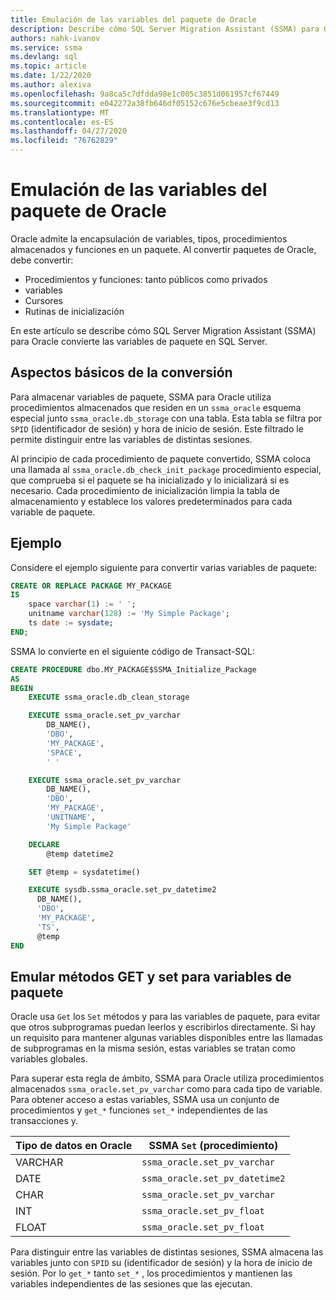 ```yaml
---
title: Emulación de las variables del paquete de Oracle
description: Describe cómo SQL Server Migration Assistant (SSMA) para Oracle emula las variables de paquete de Oracle en SQL Server.
authors: nahk-ivanov
ms.service: ssma
ms.devlang: sql
ms.topic: article
ms.date: 1/22/2020
ms.author: alexiva
ms.openlocfilehash: 9a8ca5c7dfdda98e1c005c3851d061957cf67449
ms.sourcegitcommit: e042272a38fb646df05152c676e5cbeae3f9cd13
ms.translationtype: MT
ms.contentlocale: es-ES
ms.lasthandoff: 04/27/2020
ms.locfileid: "76762829"
---
```

# <a name="emulating-oracle-package-variables"></a>Emulación de las variables del paquete de Oracle

Oracle admite la encapsulación de variables, tipos, procedimientos almacenados y funciones en un paquete. Al convertir paquetes de Oracle, debe convertir:

* Procedimientos y funciones: tanto públicos como privados
* variables
* Cursores
* Rutinas de inicialización

En este artículo se describe cómo SQL Server Migration Assistant (SSMA) para Oracle convierte las variables de paquete en SQL Server.

## <a name="conversion-basics"></a>Aspectos básicos de la conversión

Para almacenar variables de paquete, SSMA para Oracle utiliza procedimientos almacenados que residen en un `ssma_oracle` esquema especial junto `ssma_oracle.db_storage` con una tabla. Esta tabla se filtra por `SPID` (identificador de sesión) y hora de inicio de sesión. Este filtrado le permite distinguir entre las variables de distintas sesiones.

Al principio de cada procedimiento de paquete convertido, SSMA coloca una llamada al `ssma_oracle.db_check_init_package` procedimiento especial, que comprueba si el paquete se ha inicializado y lo inicializará si es necesario. Cada procedimiento de inicialización limpia la tabla de almacenamiento y establece los valores predeterminados para cada variable de paquete.

## <a name="example"></a>Ejemplo

Considere el ejemplo siguiente para convertir varias variables de paquete:

```sql
CREATE OR REPLACE PACKAGE MY_PACKAGE
IS
    space varchar(1) := ' ';
    unitname varchar(128) := 'My Simple Package';
    ts date := sysdate;
END;
```

SSMA lo convierte en el siguiente código de Transact-SQL:

```sql
CREATE PROCEDURE dbo.MY_PACKAGE$SSMA_Initialize_Package
AS
BEGIN
    EXECUTE ssma_oracle.db_clean_storage

    EXECUTE ssma_oracle.set_pv_varchar
        DB_NAME(),
        'DBO',
        'MY_PACKAGE',
        'SPACE',
        ' '

    EXECUTE ssma_oracle.set_pv_varchar
        DB_NAME(),
        'DBO',
        'MY_PACKAGE',
        'UNITNAME',
        'My Simple Package'

    DECLARE
        @temp datetime2

    SET @temp = sysdatetime()

    EXECUTE sysdb.ssma_oracle.set_pv_datetime2
      DB_NAME(),
      'DBO',
      'MY_PACKAGE',
      'TS',
      @temp
END
```

## <a name="emulating-get-and-set-methods-for-package-variables"></a>Emular métodos GET y set para variables de paquete

Oracle usa `Get` los `Set` métodos y para las variables de paquete, para evitar que otros subprogramas puedan leerlos y escribirlos directamente. Si hay un requisito para mantener algunas variables disponibles entre las llamadas de subprogramas en la misma sesión, estas variables se tratan como variables globales.

Para superar esta regla de ámbito, SSMA para Oracle utiliza procedimientos almacenados `ssma_oracle.set_pv_varchar` como para cada tipo de variable. Para obtener acceso a estas variables, SSMA usa un conjunto de procedimientos y `get_*` funciones `set_*` independientes de las transacciones y.

| Tipo de datos en Oracle | SSMA `Set` (procedimiento)           |
| ------------------- | ------------------------------ |
| VARCHAR             | `ssma_oracle.set_pv_varchar`   |
| DATE                | `ssma_oracle.set_pv_datetime2` |
| CHAR                | `ssma_oracle.set_pv_varchar`   |
| INT                 | `ssma_oracle.set_pv_float`     |
| FLOAT               | `ssma_oracle.set_pv_float`     |

Para distinguir entre las variables de distintas sesiones, SSMA almacena las variables junto con `SPID` su (identificador de sesión) y la hora de inicio de sesión. Por lo `get_*` tanto `set_*` , los procedimientos y mantienen las variables independientes de las sesiones que las ejecutan.
